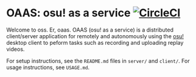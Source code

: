 # OAAS: osu! as a service [![CircleCI](https://circleci.com/gh/christopher-dG/OAAS.svg?style=svg)](https://circleci.com/gh/christopher-dG/OAAS)

Welcome to oss.
Er, oaas.
OAAS (osu! as a service) is a distributed client/server application for remotely and autonomously using the [osu!](https://osu.ppy.sh) desktop client to peform tasks such as recording and uploading replay videos.

For setup instructions, see the `README.md` files in `server/` and `client/`.
For usage instructions, see `USAGE.md`.
